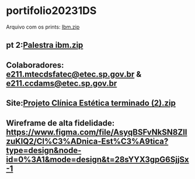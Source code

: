 # portifolio20231DS
Arquivo com os prints: [Ibm.zip](https://github.com/joaopedrosantanamotalol/portifolio20231DS/files/13198359/Ibm.zip)

pt 2:[Palestra ibm.zip](https://github.com/joaopedrosantanamotalol/portifolio20231DS/files/13205476/Palestra.ibm.zip)
----------------------------------------------------------------------------------------------------------------------
Colaboradores: e211.mtecdsfatec@etec.sp.gov.br & e211.ccdams@etec.sp.gov.br
----------------------------------------------------------------------------------------------------------------------
Site:[Projeto Clínica Estética terminado (2).zip](https://github.com/joaopedrosantanamotalol/portifolio20231DS/files/13198785/Projeto.Clinica.Estetica.terminado.2.zip)
----------------------------------------------------------------------------------------------------------------------
Wireframe de alta fidelidade: https://www.figma.com/file/AsyqBSFvNkSN8ZIIzuKlQ2/Cl%C3%ADnica-Est%C3%A9tica?type=design&node-id=0%3A1&mode=design&t=28sYYX3gpG6SjjSx-1
----------------------------------------------------------------------------------------------------------------------
